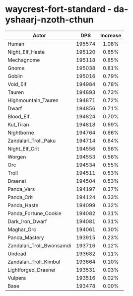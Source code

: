 # waycrest-fort-standard - da-yshaarj-nzoth-cthun
| Actor | DPS | Increase |
|---|:---:|:---:|
|Human|195574|1.08%|
|Night_Elf_Haste|195120|0.85%|
|Mechagnome|195118|0.85%|
|Gnome|195038|0.81%|
|Goblin|195016|0.79%|
|Void_Elf|194984|0.78%|
|Tauren|194893|0.73%|
|Highmountain_Tauren|194871|0.72%|
|Dwarf|194856|0.71%|
|Blood_Elf|194824|0.70%|
|Kul_Tiran|194818|0.69%|
|Nightborne|194764|0.66%|
|Zandalari_Troll_Paku|194714|0.64%|
|Night_Elf_Crit|194556|0.56%|
|Worgen|194553|0.56%|
|Orc|194534|0.55%|
|Troll|194511|0.53%|
|Draenei|194504|0.53%|
|Panda_Vers|194197|0.37%|
|Panda_Crit|194124|0.33%|
|Panda_Haste|194099|0.32%|
|Panda_Fortune_Cookie|194082|0.31%|
|Dark_Iron_Dwarf|194081|0.31%|
|Maghar_Orc|194061|0.30%|
|Panda_Mastery|193915|0.23%|
|Zandalari_Troll_Bwonsamdi|193716|0.12%|
|Undead|193682|0.11%|
|Zandalari_Troll_Kimbul|193664|0.10%|
|Lightforged_Draenei|193531|0.03%|
|Vulpera|193516|0.02%|
|Base|193478|0.00%|

